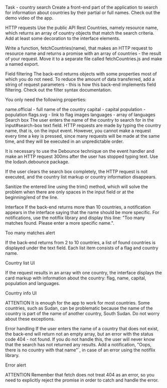 Task - country search Create a front-end part of the application to search for
information about countries by their partial or full names. Check out the demo
video of the app.

HTTP requests Use the public API Rest Countries, namely resource name, which
returns an array of country objects that match the search criteria. Add at least
some decoration to the interface elements.

Write a function, fetchCountries(name), that makes an HTTP request to resource
name and returns a promise with an array of countries - the result of your
request. Move it to a separate file called fetchCountries.js and make a named
export.

Field filtering The back-end returns objects with some properties most of which
you do not need. To reduce the amount of data transferred, add a string of
request parameters - this is how this back-end implements field filtering. Check
out the filter syntax documentation.

You only need the following properties:

name.official - full name of the country capital - capital population -
population flags.svg - link to flag images languages - array of languages Search
box The user enters the name of the country to search for in the
input#search-box text field. HTTP requests are made by typing the country name,
that is, on the input event. However, you cannot make a request every time a key
is pressed, since many requests will be made at the same time, and they will be
executed in an unpredictable order.

It is necessary to use the Debounce technique on the event handler and make an
HTTP request 300ms after the user has stopped typing text. Use the
lodash.debounce package.

If the user clears the search box completely, the HTTP request is not executed,
and the country list markup or country information disappears.

Sanitize the entered line using the trim() method, which will solve the problem
when there are only spaces in the input field or at the beginning/end of the
line.

Interface If the back-end returns more than 10 countries, a notification appears
in the interface saying that the name should be more specific. For
notifications, use the notiflix library and display this line: "Too many matches
found. Please enter a more specific name.".

Too many matches alert

If the back-end returns from 2 to 10 countries, a list of found countries is
displayed under the text field. Each list item consists of a flag and country
name.

Country list UI

If the request results in an array with one country, the interface displays the
card markup with information about the country: flag, name, capital, population
and languages.

Country info UI

ATTENTION It is enough for the app to work for most countries. Some countries,
such as Sudan, can be problematic because the name of the country is part of the
name of another country, South Sudan. Do not worry about these exceptions.

Error handling If the user enters the name of a country that does not exist, the
back-end will return not an empty array, but an error with the status code 404 -
not found. If you do not handle this, the user will never know that the search
has not returned any results. Add a notification, "Oops, there is no country
with that name"`, in case of an error using the notiflix library.

Error alert

ATTENTION Remember that fetch does not treat 404 as an error, so you need to
explicitly reject the promise in order to catch and handle the error.
